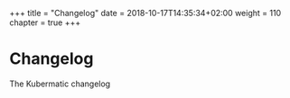 +++
title = "Changelog"
date =  2018-10-17T14:35:34+02:00
weight = 110
chapter = true
+++

# Changelog
The Kubermatic changelog

